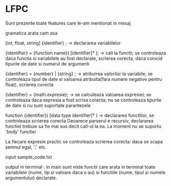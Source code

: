 # LFPC

Sunt prezente toate features care le-am mentionat in mesaj
 
gramatica arata cam asa

[int, float, string] {identifier} ;  -> declararea variabilelor

{identifier} = {function name}( [identifier]* ); -> call la functii; se controleaza daca functia si variabilele au fost declarate, scrierea corecta, daca coincid tipurile de date si numarul de argumenti

{identifier} = {number} | {string} ; -> atribuirea valorilor la variabile; se controleaza tipul de date si valoarea atribuita(fara numere negative pentru float), scrierea corecta

{identifier} = {math.expresie}; -> se calculeaza valoarea expresiei; se controleaza daca expresia a fost scrisa corecta; nu se controleaza tipurile de date si nu sunt suportate parantezele

function {identifier}( [data type identifier]* ) -> declararea functillor, se controleaza scrierea corecta
Deoarece parserul e recursiv, declararea functiei trebuie sa fie mai sus decit call-ul la ea.
La moment nu se suportu 'body' functiei

La fiecare expresie practic se controleaza scrierea corecta: daca se scapa semnul egal, ';' etc.

input sample_code.txt

output in terminal : in main sunt niste functii care arata in terminal toate variabilele (nume, tip si valoare daca o au) si functiile (nume, tipul si numele argumentului) declarate.
